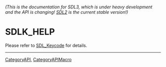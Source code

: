###### (This is the documentation for SDL3, which is under heavy development and the API is changing! [SDL2](https://wiki.libsdl.org/SDL2/) is the current stable version!)
# SDLK_HELP

Please refer to [SDL_Keycode](SDL_Keycode) for details.

----
[CategoryAPI](CategoryAPI), [CategoryAPIMacro](CategoryAPIMacro)

